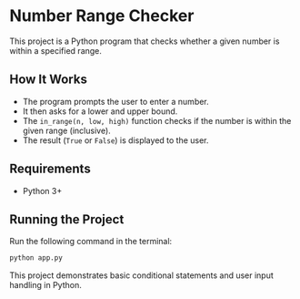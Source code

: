 # Number Range Checker

This project is a Python program that checks whether a given number is within a specified range.

## How It Works

- The program prompts the user to enter a number.
- It then asks for a lower and upper bound.
- The `in_range(n, low, high)` function checks if the number is within the given range (inclusive).
- The result (`True` or `False`) is displayed to the user.

## Requirements
- Python 3+

## Running the Project
Run the following command in the terminal:
```sh
python app.py
```

This project demonstrates basic conditional statements and user input handling in Python.